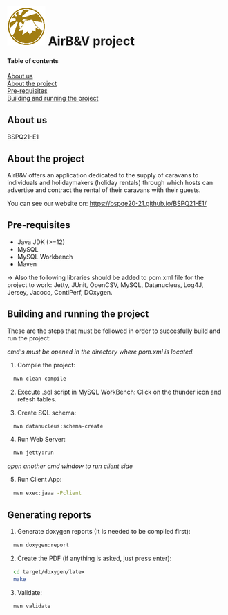 # ![alt text](https://github.com/BSPQE20-21/BSPQ21-E1/blob/main/src/main/resources/images/AirBV.png "Logo") AirB&V project

#### **Table of contents**<br>
[About us](#about-us)<br>
[About the project](#about-the-project)<br>
[Pre-requisites](#pre-requisites)<br>
[Building and running the project](#building-and-running-the-project)

## About us
BSPQ21-E1
## About the project
AirB&V offers an application dedicated to the supply of caravans to individuals and holidaymakers (holiday rentals) through which hosts can advertise and contract the rental of their caravans with their guests.

You can see our website on: https://bspqe20-21.github.io/BSPQ21-E1/

## Pre-requisites
- Java JDK (>=12)
- MySQL
- MySQL Workbench
- Maven

-> Also the following libraries should be added to pom.xml file for the project to work: Jetty, JUnit, OpenCSV, MySQL, Datanucleus, Log4J, Jersey, Jacoco, ContiPerf, DOxygen.

## Building and running the project
These are the steps that must be followed in order to succesfully build and run the project:

*cmd's must be opened in the directory where pom.xml is located.*

1. Compile the project:
```bash
  mvn clean compile
```

2. Execute .sql script in MySQL WorkBench:
Click on the thunder icon and refesh tables.

3. Create SQL schema:
```bash
  mvn datanucleus:schema-create
```

4. Run Web Server:
```bash
  mvn jetty:run
```

*open another cmd window to run client side*

5. Run Client App:
```bash
  mvn exec:java -Pclient
```

## Generating reports
1. Generate doxygen reports (It is needed to be compiled first):
```bash
  mvn doxygen:report
```
2. Create the PDF (if anything is asked, just press enter):
```bash
  cd target/doxygen/latex
  make
```
3. Validate:
```bash
  mvn validate
```
